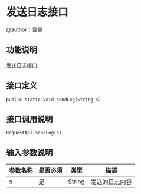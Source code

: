 # 发送日志接口
@author：袁昊   

## 功能说明   
发送日志接口

## 接口定义  
```
public static void sendLog(String s)
```

## 接口调用说明
```
RequestApi.sendLog(s)
```

## 输入参数说明
|参数名称|是否必须|类型|描述|
|--|--|--|--|
|s|是|String|发送的日志内容|

